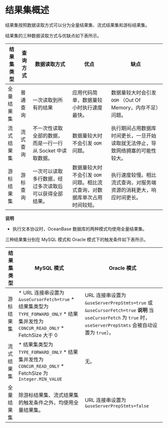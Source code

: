 结果集概述 
==========================

结果集按照数据读取方式可以分为全量结果集、流式结果集和游标结果集。

结果集的三种数据读取方式与优缺点如下表所示。


| 结果集类型 | 查询方式 |              数据读取方式               |                    优点                    |                   缺点                    |
|-------|------|-----------------------------------|------------------------------------------|-----------------------------------------|
| 全量结果集 | 普通查询 | 一次读取到所有的结果                        | 应用代码简单，数据量较小时执行速度最快。                     | 数据量较大时会引发 `OOM` （Out Of Memory，内存不足）问题。 |
| 流式结果集 | 流式查询 | 不一次性读取全部的数据，而是一行一行从 Socket 中读取数据。 | 数据量较大时不会引发 `OOM` 问题。                     | 执行期间占用数据库时间更长，一旦开始读取就无法停止，导致网络拥塞的可能性较大。 |
| 游标结果集 | 游标查询 | 一次可以读取多行数据，经过多次读取后可以获得全部结果。       | 数据量较大时不会引发 `OOM` 问题。相比流式查询，对数据库单次占用时间较短。 | 执行速度较慢。相比流式查询，对服务端资源的消耗更大，响应时间更长。       |


**说明**



* 执行文本协议时，OceanBase 数据库的两种模式均使用全量结果集。

  




三种结果集分别在 MySQL 模式和 Oracle 模式下的触发条件如下表所示。


| 结果集类型 |                                                                                                                                  MySQL 模式                                                                                                                                   |                                                                                 Oracle 模式                                                                                  |
|-------|-----------------------------------------------------------------------------------------------------------------------------------------------------------------------------------------------------------------------------------------------------------------------------|----------------------------------------------------------------------------------------------------------------------------------------------------------------------------|
| 游标结果集 | * URL 连接串设置为 `&useCursorFetch=true`   * 结果集类型为 `TYPE_FORWARD_ONLY`   * 结果集并发性为`CONCUR_READ_ONLY`   * FetchSize 大于 0    | URL 连接串设置为 `&useServerPrepStmts=true` 或 `&useCursorFetch=true` **说明**  当 `useCursorFetch` 为 `true` 时，`useServerPrepStmts` 会被自动设置为 `true`）。 |
| 流式结果集 | * 结果集类型为 `TYPE_FORWARD_ONLY`   * 结果集并发性为 `CONCUR_READ_ONLY`   * FetchSize 为 `Integer.MIN_VALUE`                                                         |  无。                                                                                                                                                        |
| 全量结果集 | 除游标结果集、流式结果集的触发条件之外，均使用全量结果集。                                                                                                                                                                                                                                               | URL 连接串设置为 `&useServerPrepStmts=false`                                                                                                                                     |


